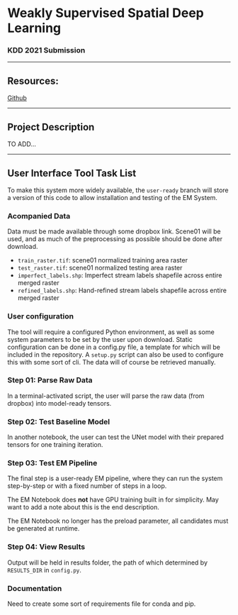 # Weakly Supervised Spatial Deep Learning
### KDD 2021 Submission

---

## Resources:
[Github](https://github.com/spatialdatasciencegroup/WeaklySupervisedSpatialDeepLearning)

---

## Project Description
TO ADD...

---

## User Interface Tool Task List
To make this system more widely available, the `user-ready` branch will store a version of this code to allow installation and testing of the EM System.

### Acompanied Data
Data must be made available through some dropbox link. Scene01 will be used, and as much of the preprocessing as possible should be done after download.
- `train_raster.tif`: scene01 normalized training area raster
- `test_raster.tif`: scene01 normalized testing area raster
- `imperfect_labels.shp`: Imperfect stream labels shapefile across entire merged raster
- `refined_labels.shp`: Hand-refined stream labels shapefile across entire merged raster

### User configuration
The tool will require a configured Python environment, as well as some system parameters to be set by the user upon download. Static configuration can be done in a config.py file, a template for which will be included in the repository. A `setup.py` script can also be used to configure this with some sort of cli. The data will of course be retrieved manually.

### Step 01: Parse Raw Data
In a terminal-activated script, the user will parse the raw data (from dropbox) into model-ready tensors.

### Step 02: Test Baseline Model
In another notebook, the user can test the UNet model with their prepared tensors for one training iteration. 

### Step 03: Test EM Pipeline
The final step is a user-ready EM pipeline, where they can run the system step-by-step or with a fixed number of steps in a loop.

The EM Notebook does **not** have GPU training built in for simplicity. May want to add a note about this is the end description.

The EM Notebook no longer has the preload parameter, all candidates must be generated at runtime. 

### Step 04: View Results
Output will be held in results folder, the path of which determined by `RESULTS_DIR` in `config.py`.

### Documentation
Need to create some sort of requirements file for conda and pip.